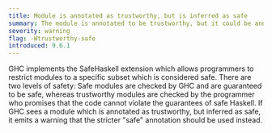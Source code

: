 ```yaml
---
title: Module is annotated as trustworthy, but is inferred as safe
summary: The module is annotated to be trustworthy, but it could be annotated as safe
severity: warning
flag: -Wtrustworthy-safe
introduced: 9.6.1
---
```


GHC implements the SafeHaskell extension which allows programmers to restrict modules to a specific subset which is considered safe.
There are two levels of safety: Safe modules are checked by GHC and are guaranteed to be safe, whereas trustworthy modules are checked by
the programmer who promises that the code cannot violate the guarantees of safe Haskell.
If GHC sees a module which is annotated as trustworthy, but inferred as safe, it emits a warning that the stricter "safe" annotation should be used instead.

